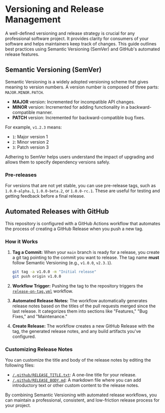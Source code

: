 # Versioning and Release Management

A well-defined versioning and release strategy is crucial for any professional software project. It provides clarity for consumers of your software and helps maintainers keep track of changes. This guide outlines best practices using Semantic Versioning (SemVer) and GitHub's automated release features.

## Semantic Versioning (SemVer)

Semantic Versioning is a widely adopted versioning scheme that gives meaning to version numbers. A version number is composed of three parts: `MAJOR.MINOR.PATCH`.

- **MAJOR** version: Incremented for incompatible API changes.
- **MINOR** version: Incremented for adding functionality in a backward-compatible manner.
- **PATCH** version: Incremented for backward-compatible bug fixes.

For example, `v1.2.3` means:

- `1`: Major version 1
- `2`: Minor version 2
- `3`: Patch version 3

Adhering to SemVer helps users understand the impact of upgrading and allows them to specify dependency versions safely.

### Pre-releases

For versions that are not yet stable, you can use pre-release tags, such as `1.0.0-alpha.1`, `1.0.0-beta.2`, or `1.0.0-rc.1`. These are useful for testing and getting feedback before a final release.

## Automated Releases with GitHub

This repository is configured with a GitHub Actions workflow that automates the process of creating a GitHub Release when you push a new tag.

### How it Works

1.  **Tag a Commit:** When your `main` branch is ready for a release, you create a git tag pointing to the commit you want to release. The tag name **must** follow Semantic Versioning (e.g., `v1.0.0`, `v2.3.1`).

    ```bash
    git tag -a v1.0.0 -m "Initial release"
    git push origin v1.0.0
    ```

2.  **Workflow Trigger:** Pushing the tag to the repository triggers the [`release-on-tag.yml`](../../.github/workflows/release-on-tag.yml) workflow.

3.  **Automated Release Notes:** The workflow automatically generates release notes based on the titles of the pull requests merged since the last release. It categorizes them into sections like "Features," "Bug Fixes," and "Maintenance."

4.  **Create Release:** The workflow creates a new GitHub Release with the tag, the generated release notes, and any build artifacts you've configured.

### Customizing Release Notes

You can customize the title and body of the release notes by editing the following files:

- [`/.github/RELEASE_TITLE.txt`](../../.github/RELEASE_TITLE.txt): A one-line title for your release.
- [`/.github/RELEASE_BODY.md`](../../.github/RELEASE_BODY.md): A markdown file where you can add introductory text or other custom content to the release notes.

By combining Semantic Versioning with automated release workflows, you can maintain a professional, consistent, and low-friction release process for your project.

